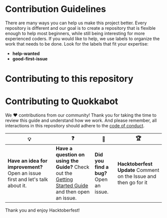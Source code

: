 # Contribution Guidelines

There are many ways you can help us make this project better. Every repository is different and our goal is to create a repository that is flexible enough to help most beginners, while still being interesting for more experienced coders. If you would like to help, we use labels to organize the work that needs to be done. Look for the labels that fit your expertise:

- **help-wanted**
- **good-first-issue**

# Contributing to this repository

# Contributing to Quokkabot

We :heart: contributions from our community! Thank you for taking the time to review this guide and understand how we work. And please remember, all interactions in this repository should adhere to the [code of conduct](CODE_OF_CONDUCT.md).

| :bulb:                                                                         | :question:                                                                                                                     | :bug:                                  | :trophy:                                                         |
| ------------------------------------------------------------------------------ | ------------------------------------------------------------------------------------------------------------------------------ | -------------------------------------- | ---------------------------------------------------------------- |
| **Have an idea for improvement?** Open an issue first and let's talk about it. | **Have a question on using the Guide?** Check out the [Getting Started Guide](docs/getting-started.md) and then open an issue. | **Did you find a bug?** Open an issue. | **Hacktoberfest Update** Comment on the Issue and then go for it |

Thank you and enjoy Hacktoberfest!